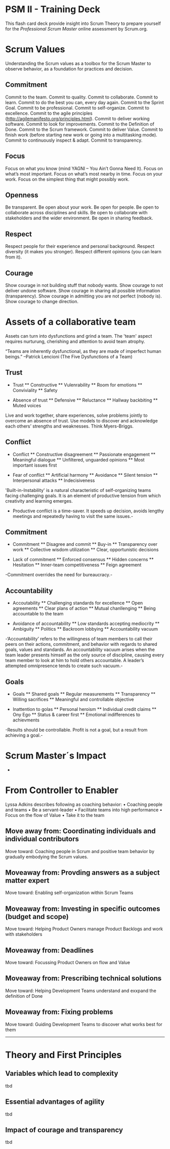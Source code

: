 PSM II - Training Deck
======================

This flash card deck provide insight into Scrum Theory to prepare yourself for the _Professional Scrum Master_ online assessment by Scrum.org.

# Scrum Values
Understanding the Scrum values as a toolbox for the Scrum Master to observe behavior, as a foundation for
practices and decision.

## Commitment
Commit to the team. Commit to quality. Commit to collaborate. Commit to learn. Commit to do the best you can,
every day again. Commit to the Sprint Goal. Commit to be professional. Commit to self-organize. Commit to
excellence. Commit to the agile principles (http://agilemanifesto.org/principles.html). Commit to deliver working
software. Commit to look for improvements. Commit to the Definition of Done. Commit to the Scrum
framework. Commit to deliver Value. Commit to finish work (before starting new work or going into a multitasking
mode). Commit to continuously inspect & adapt. Commit to transparency.

## Focus
Focus on what you know (mind YAGNI – You Ain’t Gonna Need It). Focus on what’s most important. Focus on
what’s most nearby in time. Focus on your work. Focus on the simplest thing that might possibly work.

## Openness
Be transparent. Be open about your work. Be open for people. Be open to collaborate across disciplines and
skills. Be open to collaborate with stakeholders and the wider environment. Be open in sharing feedback.

## Respect
Respect people for their experience and personal background. Respect diversity (it makes you stronger). Respect
different opinions (you can learn from it).

## Courage
Show courage in not building stuff that nobody wants. Show courage to not deliver undone software. Show
courage in sharing all possible information (transparency). Show courage in admitting you are not perfect
(nobody is). Show courage to change direction.

# Assets of a collaborative team
Assets can turn into dysfunctions and grind a team.
The 'team' aspect requires nurturung, cherishing and attention to avoid team atrophy.

“Teams are inherently dysfunctional, as they are made of imperfect human beings.” 
–Patrick Lencioni (The Five Dysfunctions of a Team)

## Trust
* Trust
** Constructive
** Vulenrability
** Room for emotions
** Conviviality
** Safety

* Absence of trust
** Defensive
** Reluctance
** Hallway backbiting
** Muted voices

Live and work together, share experiences, solve problems jointly to overcome an absence of trust. Use models to discover and acknowledge each others’ strengths and weaknesses. Think Myers-Briggs.

## Conflict
* Conflict
** Constructive disagreement
** Passionate engagement
** Meaningful dialogue
** Unfiltered, unguarded opinions
** Most important issues first

* Fear of conflict
** Artificial harmony
** Avoidance
** Silent tension
** Interpersonal attacks
** Indecisiveness

'Built-in-Instability' is a natural characteristic of self-organizing teams facing challenging goals. It is an element of productive tension from which creativity and learning emerges.

- Productive conflict is a time-saver. It speeds up decision, avoids lengthy meetings and repeatedly having to visit the same issues.-

## Commitment
* Commitment
** Disagree and commit
** Buy-in
** Transparency over work
** Collective wisdom utilization
** Clear, opportunistic decisions

* Lack of commitment
** Enforced consensus
** Hidden concerns
** Hesitation
** Inner-team competitiveness
** Feign agreement

-Commitment overrides the need for bureaucracy.-

## Accountability
* Accoutability
** Challenging standards for excellence
** Open agreements
** Clear plans of action
** Mutual chanllenging
** Being accountable to the team

* Avoidance of accountability
** Low standards accepting mediocrity
** Ambiguity
** Politics
** Backroom lobbying
** Accountability vacuum

-‘Accountability’ refers to the willingness of team members to call their peers on their actions, commitment, and behavior with regards to shared goals, values and standards. An accountability vacuum arises when the team leader presents himself as the only source of discipline, causing every team member to look at him to hold others accountable. A leader’s attempted omnipresence tends to create such vacuum.-

## Goals
* Goals
** Shared goals
** Regular measurements
** Transparency
** Willing sacrifices
** Meaningful and controllable objective

* Inattention to golas
** Personal heroism
** Individual credit claims
** Ony Ego
** Status & career first
** Emotional indifferences to achievments

-Results should be controllable. Profit is not a goal, but a result from achieving a goal.-

# Scrum Master´s Impact
*

# From Controller to Enabler
Lyssa Adkins describes following as coaching behavior:
• Coaching people and teams
• Be a servant-leader
• Facilitate teams into high performance
• Focus on the flow of Value
• Take it to the team

## Move away from: Coordinating individuals and individual contributors
Move toward: Coaching people in Scrum and positive team behavior by gradually embodying the Scrum values.

## Moveaway from: Provding answers as a subject matter expert
Move toward: Enabling self-organization within Scrum Teams

## Moveaway from: Investing in specific outcomes (budget and scope)
Move toward: Helping Product Owners manage Product Backlogs and work with stakeholders

## Moveaway from: Deadlines
Move toward: Focussing Product Owners on flow and Value

## Moveaway from: Prescribing technical solutions
Move toward: Helping Development Teams understand and exxpand the definition of Done

## Moveaway from: Fixing problems
Move toward: Guiding Development Teams to discover what works best for them


----


# Theory and First Principles

## Variables which lead to complexity
tbd

## Essential advantages of agility
tbd

## Impact of courage and transparency
tbd
